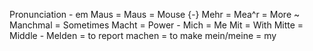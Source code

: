 Pronunciation - em
Maus = Maus = Mouse {-}
Mehr  = Mea^r = More ~
Manchmal = Sometimes
Macht = Power -
Mich = Me
Mit = With
Mitte = Middle -
Melden  = to report
machen  = to make
mein/meine = my
